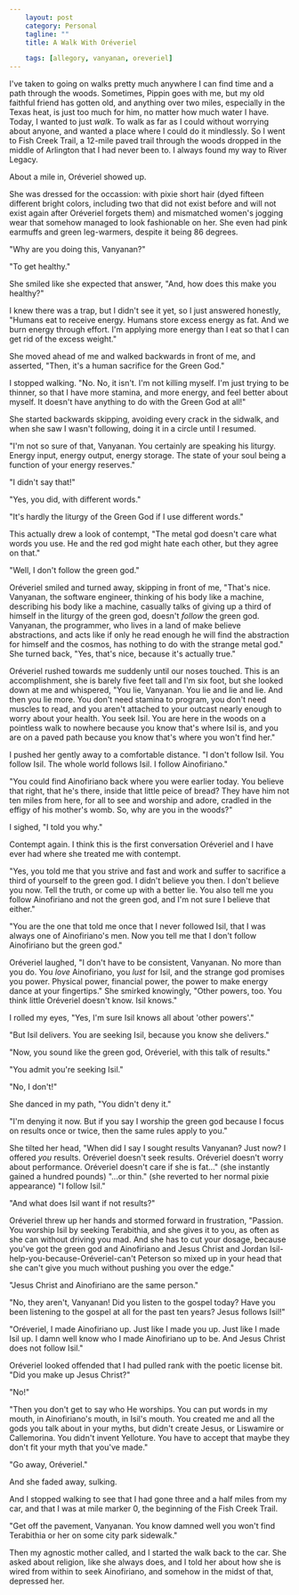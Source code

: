 ```yaml
---
    layout: post
    category: Personal
    tagline: ""
    title: A Walk With Oréveriel

    tags: [allegory, vanyanan, oreveriel]
---
```


I've taken to going on walks pretty much anywhere I can find time and a path through the woods. Sometimes, Pippin goes with me, but my old faithful friend has gotten old, and anything over two miles, especially in the Texas heat, is just too much for him, no matter how much water I have. Today, I wanted to just *walk*. To walk as far as I could without worrying about anyone, and wanted a place where I could do it mindlessly. So I went to Fish Creek Trail, a 12-mile paved trail through the woods dropped in the middle of Arlington that I had never been to. I always found my way to River Legacy. 

About a mile in, Oréveriel showed up. 

<!-- more -->

She was dressed for the occassion: with pixie short hair (dyed fifteen different bright colors, including two that did not exist before and will not exist again after Oréveriel forgets them) and mismatched women's jogging wear that somehow managed to look fashionable on her. She even had pink earmuffs and green leg-warmers, despite it being 86 degrees. 

"Why are you doing this, Vanyanan?"

"To get healthy."

She smiled like she expected that answer, "And, how does this make you healthy?"

I knew there was a trap, but I didn't see it yet, so I just answered honestly, "Humans eat to receive energy. Humans store excess energy as fat. And we burn energy through effort. I'm applying more energy than I eat so that I can get rid of the excess weight."

She moved ahead of me and walked backwards in front of me, and asserted, "Then, it's a human sacrifice for the Green God."

I stopped walking. "No. No, it isn't. I'm not killing myself. I'm just trying to be thinner, so that I have more stamina, and more energy, and feel better about myself. It doesn't have anything to do with the Green God at all!"

She started backwards skipping, avoiding every crack in the sidwalk, and when she saw I wasn't following, doing it in a circle until I resumed.

"I'm not so sure of that, Vanyanan. You certainly are speaking his liturgy. Energy input, energy output, energy storage. The state of your soul being a function of your energy reserves."

"I didn't say that!"

"Yes, you did, with different words."

"It's hardly the liturgy of the Green God if I use different words." 

This actually drew a look of contempt, "The metal god doesn't care what words you use. He and the red god might hate each other, but they agree on that."

"Well, I don't follow the green god."

Oréveriel smiled and turned away, skipping in front of me, "That's nice. Vanyanan, the software engineer, thinking of his body like a machine, describing his body like a machine, casually talks of giving up a third of himself in the liturgy of the green god, doesn't *follow* the green god. Vanyanan, the programmer, who lives in a land of make believe abstractions, and acts like if only he read enough he will find the abstraction for himself and the cosmos, has nothing to do with the strange metal god." She turned back, "Yes, that's nice, because it's actually true." 

Oréveriel rushed towards me suddenly until our noses touched. This is an accomplishment, she is barely five feet tall and I'm six foot, but she looked down at me and whispered, "You lie, Vanyanan. You lie and lie and lie. And then you lie more. You don't need stamina to program, you don't need muscles to read, and you aren't attached to your outcast nearly enough to worry about your health. You seek Isil. You are here in the woods on a pointless walk to nowhere because you know that's where Isil is, and you are on a paved path because you know that's where you won't find her."

I pushed her gently away to a comfortable distance. "I don't follow Isil. You follow Isil. The whole world follows Isil. I follow Ainofiriano."

"You could find Ainofiriano back where you were earlier today. You believe that right, that he's there, inside that little peice of bread? They have him not ten miles from here, for all to see and worship and adore, cradled in the effigy of his mother's womb. So, why are you in the woods?"

I sighed, "I told you why."

Contempt again. I think this is the first conversation Oréveriel and I have ever had where she treated me with contempt.

"Yes, you told me that you strive and fast and work and suffer to sacrifice a third of yourself to the green god. I didn't believe you then. I don't believe you now. Tell the truth, or come up with a better lie. You also tell me you follow Ainofiriano and not the green god, and I'm not sure I believe that either."

"You are the one that told me once that I never followed Isil, that I was always one of Ainofiriano's men. Now you tell me that I don't follow Ainofiriano but the green god."

Oréveriel laughed, "I don't have to be consistent, Vanyanan. No more than you do. You *love* Ainofiriano, you *lust* for Isil, and the strange god promises you power. Physical power, financial power, the power to make energy dance at your fingertips." She smirked knowingly, "Other powers, too. You think little Oréveriel doesn't know. Isil knows."

I rolled my eyes, "Yes, I'm sure Isil knows all about 'other powers'."

"But Isil delivers. You are seeking Isil, because you know she delivers."

"Now, you sound like the green god, Oréveriel, with this talk of results."

"You admit you're seeking Isil."

"No, I don't!"

She danced in my path, "You didn't deny it."

"I'm denying it now. But if you say I worship the green god because I focus on results once or twice, then the same rules apply to you."

She tilted her head, "When did I say I sought results Vanyanan? Just now? I offered *you* results. Oréveriel doesn't seek results. Oréveriel doesn't worry about performance. Oréveriel doesn't care if she is fat..." (she instantly gained a hundred pounds) "...or thin." (she reverted to her normal pixie appearance) "I follow Isil."

"And what does Isil want if not results?"

Oréveriel threw up her hands and stormed forward in frustration, "Passion. You worship Isil by seeking Terabithia, and she gives it to you, as often as she can without driving you mad. And she has to cut your dosage, because you've got the green god and Ainofiriano and Jesus Christ and Jordan Isil-help-you-because-Oréveriel-can't Peterson so mixed up in your head that she can't give you much without pushing you over the edge."

"Jesus Christ and Ainofiriano are the same person."

"No, they aren't, Vanyanan! Did you listen to the gospel today? Have you been listening to the gospel at all for the past ten years? Jesus follows Isil!"

"Oréveriel, I made Ainofiriano up. Just like I made you up. Just like I made Isil up. I damn well know who I made Ainofiriano up to be. And Jesus Christ does not follow Isil."

Oréveriel looked offended that I had pulled rank with the poetic license bit. "Did you make up Jesus Christ?"

"No!"

"Then you don't get to say who He worships. You can put words in my mouth, in Ainofiriano's mouth, in Isil's mouth. You created me and all the gods you talk about in your myths, but didn't create Jesus, or Liswamire or Callemorina. You didn't invent Yelloture. You have to accept that maybe they don't fit your myth that you've made."

"Go away, Oréveriel."

And she faded away, sulking. 

And I stopped walking to see that I had gone three and a half miles from my car, and that I was at mile marker 0, the beginning of the Fish Creek Trail.

"Get off the pavement, Vanyanan. You know damned well you won't find Terabithia or her on some city park sidewalk."

Then my agnostic mother called, and I started the walk back to the car. She asked about religion, like she always does, and I told her about how she is wired from within to seek Ainofiriano, and somehow in the midst of that, depressed her.
